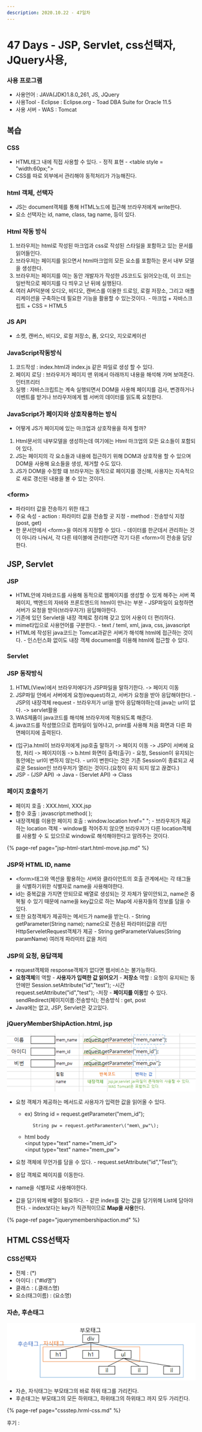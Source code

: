 ```yaml
---
description: 2020.10.22 - 47일차
---
```


# 47 Days - JSP, Servlet, css선택자, JQuery사용,

### 사용 프로그램

* 사용언어 : JAVA\(JDK\)1.8.0\_261, JS, JQuery
* 사용Tool  - Eclipse : Eclipse.org - Toad DBA Suite for Oracle 11.5
* 사용 서버 - WAS : Tomcat

## 복습

### CSS

* HTML태그 내에 직접 사용할 수 있다. - 정적 표현 - &lt;table style = "width:60px;"&gt;
* CSS를 따로 외부에서 관리해야 동적처리가 가능해진다.

### html 객체, 선택자

* JS는 document객체를 통해 HTML노드에 접근해 브라우저에게 write한다.
* 요소 선택자는 id, name, class, tag name, 등이 있다.

### Html 작동 방식

1. 브라우저는 html로 작성된 마크업과 css로 작성된 스타일을 포함하고 있는 문서를 읽어들인다.
2. 브라우저는 페이지를 읽으면서 html마크업의 모든 요소를 포함하는 문서 내부 모델을 생성한다.
3. 브라우저는 페이지를 여는 동안 개발자가 작성한 JS코드도 읽어오는데, 이 코드는 일반적으로 페이지를 다 띄우고 난 뒤에 실행된다.
4. 여러 API덕분에 오디오, 비디오, 캔버스를 이용한 드로잉, 로컬 저장소, 그리고 애플리케이션을 구축하는데 필요한 기능을 활용할 수 있는것이다. - 마크업 + 자바스크립트 + CSS = HTML5

### JS API

* 소켓, 캔버스, 비디오, 로컬 저장소, 폼, 오디오, 지오로케이션

### JavaScript작동방식

1. 코드작성 : index.html과 index.js 같은 파일로 생성 할 수 있다.
2. 페이지 로딩 : 브라우저가 페이지 맨 위에서 아래까지 내용을 해석해 가며 보여준다. 인터프리터
3. 실행 : 자바스크립트는 계속 실행되면서 DOM을 사용해 페이지를 검사, 변경하거나 이벤트를 받거나 브라우저에게 웹 서버의 데이터를 읽도록 요청한다.

### JavaScript가 페이지와 상호작용하는 방식

* 어떻게 JS가 페이지에 있는 마크업과 상호작용을 하게 할까?

1. Html문서의 내부모델을 생성하는데 여기에는 Html 마크업의 모든 요소들이 포함되어 있다.
2. JS는 페이지의 각 요소들과 내용에 접근하기 위해 DOM과 상호작용 할 수 있으며 DOM을 사용해 요소들을 생성, 제거할 수도 있다.
3. JS가 DOM을 수정할 떄 브라우저는 동적으로 페이지를 갱신해, 사용자는 지속적으로 새로 갱신된 내용을 볼 수 있는 것이다.

### &lt;form&gt;

* 파라미터 값을 전송하기 위한 태그
* 주요 속성 - action : 파라미터 값을 전송할 곳 지정 - method : 전송방식 지정 \(post, get\)
* 한 문서안에서 &lt;form&gt;을 여러개 지정할 수 있다. - 데이터를 한군데서 관리하는 것이 아니라 나눠서, 각 다른 테이블에 관리한다면 각기 다른 &lt;form&gt;이 전송을 담당한다.

## JSP, Servlet

### JSP

* HTML안에 자바코드를 사용해 동적으로 웹페이지를 생성할 수 있게 해주는 서버 쪽 페이지, 백엔드의 자바와 프론트엔드의 html이 만나는 부분 - JSP파일이 요청하면 서버가 요청을 받아\(브라우저가\) 응답해야한다.
* 기존에 있던 Servlet을 내장 객체로 정리해 갖고 있어 사용이 더 편리하다.
* mime타입으로 사용언어를 구분한다. - text / teml, xml, java, css, javascript
* HTML에 작성된 java코드는 Tomcat과같은 서버가 해석해 html에 접근하는 것이다. - 인스턴스화 없이도 내장 객체 document를 이용해 html에 접근할 수 있다.

### Servlet

### JSP 동작방식

1. HTML\(View\)에서 브라우저에다가 JSP파일을 말하기한다. -&gt; 페이지 이동
2. JSP파일 안에서 서버에게 요청\(request\)하고, 서버가 요청을 받아 응답해야한다. - JSP의 내장객체 request - 브라우저가 url을 받아 응답해야하는데 java는 url이 없다. -&gt; servlet활용
3. WAS제품이 java코드를 해석해 브라우저에 적용되도록 해준다.
4. java코드를 작성했으므로 컴파일이 일어나고, print를 사용해 처음 화면과 다른 화면페이지에 출력된다.

* \(입구\)a.html이 브라우저에게 jsp호출 말하기 -&gt; 페이지 이동 -&gt; JSP이 서버에 요청, 처리 -&gt; 페이지이동 -&gt; b.html 화면이 출력\(출구\) - 요청, Session이 유지되는 동안에는 url이 변하지 않는다. - url이 변한다는 것은 기존 Session이 종료되고 새로운 Session인 브라우저가 열리는 것이다.\(요청이 유지 되지 않고 끊겼다.\)
* JSP - \(JSP API\) -&gt; Java - \(Servlet API\) -&gt; Class

### 페이지 호출하기

* 페이지 호출 : XXX.html, XXX.jsp
* 함수 호출 : javascript:method\( \);
* 내장객체를 이용한 페이지 호출 : window.location href=" "; - 브라우저가 제공하는 location 객체 - window를 적어주지 않으면 브라우저가 다른 location객체를 사용할 수 도 있으므로 window로 해석해야한다고 알려주는 것이다.

{% page-ref page="jsp-html-start.html-move.jsp.md" %}

### JSP와 HTML ID, name

* &lt;form&gt;태그와 액션을 활용하는 서버와 클라이언트의 호출 관계에서는 각 태그들을 식별하기위한 식별자로 name을 사용해야한다.
* id는 중복값을 가지면 안되므로 배열로 생성되는 것 자체가 말이안되고, name은 중복될 수 있기 때문에 name을 key값으로 하는 Map에 사용자들의 정보를 담을 수 있다.
* 또한 요청객체가 제공하는 메서드가 name을 받는다. - String getParameter\(String name\);   name으로 전송된 파라미터값을 리턴   HttpServeletRequest객체가 제공 - String getParameterValues\(String paramName\)   여러개 파라미터 값을 처리

### JSP의 요청, 응답객체

* request객체와 response객체가 없다면 웹서비스는 불가능하다.
* **요청객체**의 역할 - **사용자가 입력한 값 읽어오기** - **저장소** 역할 : 요청이 유지되는 동안에만   Session.setAttribute\("id","test"\); -시간   request.setAttribute\("id","test"\); -저장 - **페이지를 이동**할 수 있다.   sendRedirect\(페이지이름:전송방식\);   전송방식 : get, post
* Java에는 없고, JSP, Servlet은 갖고있다.

### jQueryMemberShipAction.html, jsp

![](../../.gitbook/assets/1%20%2842%29.png)

* 요청 객체가 제공하는 메서드로 사용자가 입력한 값을 읽어올 수 있다.  
  - ex\) String id = request.getParameter\("mem\_id"\);

           String pw = request.getParamenter\("mem\_pw"\);  
  - html body   
    &lt;input type="text" name="mem\_id"&gt;  
    &lt;input type="text" name="mem\_pw"&gt;

* 요청 객체에 무언가를 담을 수 있다. - request.setAttribute\("id","Test"\);
* 응답 객체로 페이지를 이동한다.
* name을 식별자로 사용해야한다.
* 값을 담기위해 배열이 필요하다. - 같은 index를 갖는 값을 담기위해 List에 담아야한다. - index보다는 key가 직관적이므로 **Map을 사용**한다.

{% page-ref page="jquerymembershipaction.md" %}

## HTML CSS선택자

### CSS선택자

* 전체 : \(\*\)
* 아이디 : \("\#Id명"\)
* 클래스 : \(.클래스명\)
* 요소\(태그이름\) : \(요소명\)

### 자손, 후손태그

![](../../.gitbook/assets/css-.png)

* 자손, 자식태그는 부모태그의 바로 하위 태그를 가리킨다.
* 후손태그는 부모태그의 모든 하위태그, 하위태그의 하위태그 까지 모두 가리킨다.

{% page-ref page="cssstep.hrml-css.md" %}

 후기 : 

